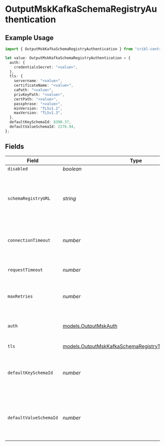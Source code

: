 # OutputMskKafkaSchemaRegistryAuthentication

## Example Usage

```typescript
import { OutputMskKafkaSchemaRegistryAuthentication } from "cribl-control-plane/models";

let value: OutputMskKafkaSchemaRegistryAuthentication = {
  auth: {
    credentialsSecret: "<value>",
  },
  tls: {
    servername: "<value>",
    certificateName: "<value>",
    caPath: "<value>",
    privKeyPath: "<value>",
    certPath: "<value>",
    passphrase: "<value>",
    minVersion: "TLSv1.2",
    maxVersion: "TLSv1.3",
  },
  defaultKeySchemaId: 8390.37,
  defaultValueSchemaId: 2276.94,
};
```

## Fields

| Field                                                                                                                             | Type                                                                                                                              | Required                                                                                                                          | Description                                                                                                                       |
| --------------------------------------------------------------------------------------------------------------------------------- | --------------------------------------------------------------------------------------------------------------------------------- | --------------------------------------------------------------------------------------------------------------------------------- | --------------------------------------------------------------------------------------------------------------------------------- |
| `disabled`                                                                                                                        | *boolean*                                                                                                                         | :heavy_minus_sign:                                                                                                                | N/A                                                                                                                               |
| `schemaRegistryURL`                                                                                                               | *string*                                                                                                                          | :heavy_minus_sign:                                                                                                                | URL for accessing the Confluent Schema Registry. Example: http://localhost:8081. To connect over TLS, use https instead of http.  |
| `connectionTimeout`                                                                                                               | *number*                                                                                                                          | :heavy_minus_sign:                                                                                                                | Maximum time to wait for a Schema Registry connection to complete successfully                                                    |
| `requestTimeout`                                                                                                                  | *number*                                                                                                                          | :heavy_minus_sign:                                                                                                                | Maximum time to wait for the Schema Registry to respond to a request                                                              |
| `maxRetries`                                                                                                                      | *number*                                                                                                                          | :heavy_minus_sign:                                                                                                                | Maximum number of times to try fetching schemas from the Schema Registry                                                          |
| `auth`                                                                                                                            | [models.OutputMskAuth](../models/outputmskauth.md)                                                                                | :heavy_minus_sign:                                                                                                                | Credentials to use when authenticating with the schema registry using basic HTTP authentication                                   |
| `tls`                                                                                                                             | [models.OutputMskKafkaSchemaRegistryTLSSettingsClientSide](../models/outputmskkafkaschemaregistrytlssettingsclientside.md)        | :heavy_minus_sign:                                                                                                                | N/A                                                                                                                               |
| `defaultKeySchemaId`                                                                                                              | *number*                                                                                                                          | :heavy_minus_sign:                                                                                                                | Used when __keySchemaIdOut is not present, to transform key values, leave blank if key transformation is not required by default. |
| `defaultValueSchemaId`                                                                                                            | *number*                                                                                                                          | :heavy_minus_sign:                                                                                                                | Used when __valueSchemaIdOut is not present, to transform _raw, leave blank if value transformation is not required by default.   |
